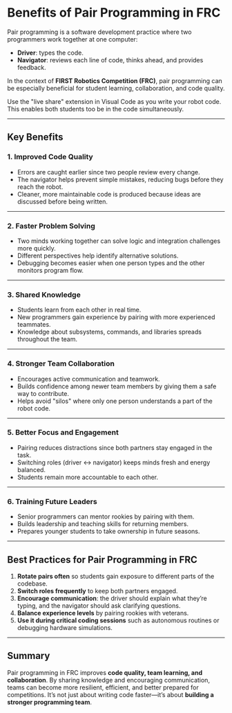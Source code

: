 # Benefits of Pair Programming in FRC

Pair programming is a software development practice where two programmers work together at one computer:  
- **Driver**: types the code.  
- **Navigator**: reviews each line of code, thinks ahead, and provides feedback.  

In the context of **FIRST Robotics Competition (FRC)**, pair programming can be especially beneficial for student learning, collaboration, and code quality.

Use the "live share" extension in Visual Code as you write your robot code. This enables both students too be in the code simultaneously.

---

## Key Benefits

### 1. Improved Code Quality
- Errors are caught earlier since two people review every change.  
- The navigator helps prevent simple mistakes, reducing bugs before they reach the robot.  
- Cleaner, more maintainable code is produced because ideas are discussed before being written.  

---

### 2. Faster Problem Solving
- Two minds working together can solve logic and integration challenges more quickly.  
- Different perspectives help identify alternative solutions.  
- Debugging becomes easier when one person types and the other monitors program flow.  

---

### 3. Shared Knowledge
- Students learn from each other in real time.  
- New programmers gain experience by pairing with more experienced teammates.  
- Knowledge about subsystems, commands, and libraries spreads throughout the team.  

---

### 4. Stronger Team Collaboration
- Encourages active communication and teamwork.  
- Builds confidence among newer team members by giving them a safe way to contribute.  
- Helps avoid "silos" where only one person understands a part of the robot code.  

---

### 5. Better Focus and Engagement
- Pairing reduces distractions since both partners stay engaged in the task.  
- Switching roles (driver ↔ navigator) keeps minds fresh and energy balanced.  
- Students remain more accountable to each other.  

---

### 6. Training Future Leaders
- Senior programmers can mentor rookies by pairing with them.  
- Builds leadership and teaching skills for returning members.  
- Prepares younger students to take ownership in future seasons.  

---

## Best Practices for Pair Programming in FRC
1. **Rotate pairs often** so students gain exposure to different parts of the codebase.  
2. **Switch roles frequently** to keep both partners engaged.  
3. **Encourage communication**: the driver should explain what they’re typing, and the navigator should ask clarifying questions.  
4. **Balance experience levels** by pairing rookies with veterans.  
5. **Use it during critical coding sessions** such as autonomous routines or debugging hardware simulations.  

---

## Summary
Pair programming in FRC improves **code quality, team learning, and collaboration**. By sharing knowledge and encouraging communication, teams can become more resilient, efficient, and better prepared for competitions. It’s not just about writing code faster—it’s about **building a stronger programming team**.
